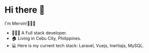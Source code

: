 # Hi there 👋

I'm Mervin!👨🏻‍💼

- 👨🏼‍💻 A Full stack developer.
- 🏠 Living in Cebu City, Philippines.
- 💻 Here is my current tech stack: Laravel, Vuejs, Inertiajs, MySQL.
